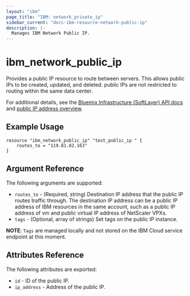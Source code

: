 ```yaml
---
layout: "ibm"
page_title: "IBM: network_private_ip"
sidebar_current: "docs-ibm-resource-network-public-ip"
description: |-
  Manages IBM Network Public IP.
---
```


# ibm\_network_public_ip

Provides a public IP resource to route between servers. This allows public IPs to be created, updated, and deleted. public IPs are not restricted to routing within the same data center.

For additional details, see the [Bluemix Infrastructure (SoftLayer) API docs](http://sldn.softlayer.com/reference/services/SoftLayer_Network_Subnet_IpAddress_Global) and [public IP address overview](https://knowledgelayer.softlayer.com/learning/global-ip-addresses).

## Example Usage

```hcl
resource "ibm_network_public_ip" "test_public_ip " {
    routes_to = "119.81.82.163"
}
```

## Argument Reference

The following arguments are supported:

* `routes_to` - (Required, string) Destination IP address that the public IP routes traffic through. The destination IP address can be a public IP address of IBM resources in the same account, such as a public IP address of vm and public virtual IP address of NetScaler VPXs. 
* `tags` - (Optional, array of strings) Set tags on the public IP instance.

**NOTE**: `Tags` are managed locally and not stored on the IBM Cloud service endpoint at this moment.

## Attributes Reference

The following attributes are exported:

* `id` - ID of the public IP.
* `ip_address` - Address of the public IP.
